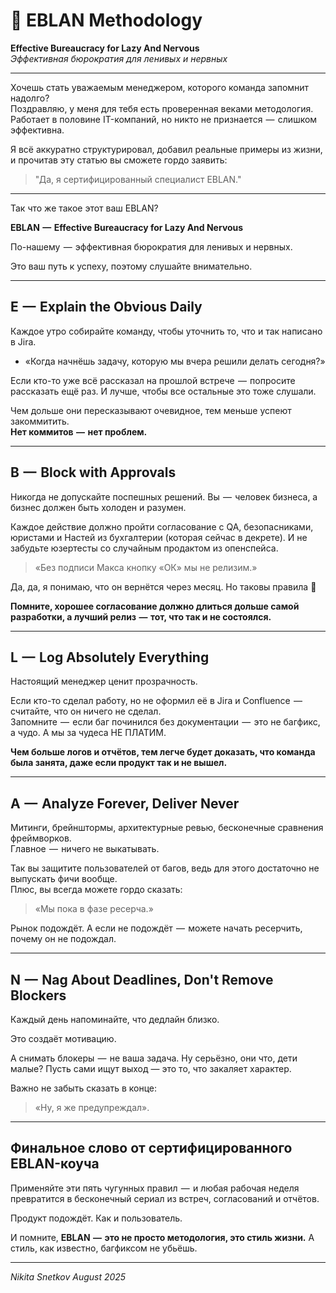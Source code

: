 # 🚀 EBLAN Methodology  
**Effective Bureaucracy for Lazy And Nervous**  
_Эффективная бюрократия для ленивых и нервных_

---

Хочешь стать уважаемым менеджером, которого команда запомнит надолго?  
Поздравляю, у меня для тебя есть проверенная веками методология. Работает в половине IT-компаний, но никто не признается  —  слишком эффективна.  

Я всё аккуратно структурировал, добавил реальные примеры из жизни, и прочитав эту статью вы сможете гордо заявить:  
> "Да, я сертифицированный специалист EBLAN."

---

Так что же такое этот ваш EBLAN?

**EBLAN  —  Effective Bureaucracy for Lazy And Nervous**

По-нашему  —  эффективная бюрократия для ленивых и нервных.

Это ваш путь к успеху, поэтому слушайте внимательно.

---

## E  —  Explain the Obvious Daily
Каждое утро собирайте команду, чтобы уточнить то, что и так написано в Jira.  
- «Когда начнёшь задачу, которую мы вчера решили делать сегодня?»

Если кто-то уже всё рассказал на прошлой встрече  —  попросите рассказать ещё раз. И лучше, чтобы все остальные это тоже слушали.  

Чем дольше они пересказывают очевидное, тем меньше успеют закоммитить.  
**Нет коммитов  —  нет проблем.**

---

## B  —  Block with Approvals
Никогда не допускайте поспешных решений. Вы  —  человек бизнеса, а бизнес должен быть холоден и разумен.  

Каждое действие должно пройти согласование с QA, безопасниками, юристами и Настей из бухгалтерии (которая сейчас в декрете). И не забудьте юзертесты со случайным продактом из опенспейса.  

> «Без подписи Макса кнопку «ОК» мы не релизим.»  

Да, да, я понимаю, что он вернётся через месяц. Но таковы правила 🤷  

**Помните, хорошее согласование должно длиться дольше самой разработки, а лучший релиз  —  тот, что так и не состоялся.**

---

## L  —  Log Absolutely Everything
Настоящий менеджер ценит прозрачность.  

Если кто-то сделал работу, но не оформил её в Jira и Confluence  —  считайте, что он ничего не сделал.  
Запомните  —  если баг починился без документации  —  это не багфикс, а чудо. А мы за чудеса НЕ ПЛАТИМ.

**Чем больше логов и отчётов, тем легче будет доказать, что команда была занята, даже если продукт так и не вышел.**

---

## A  —  Analyze Forever, Deliver Never
Митинги, брейнштормы, архитектурные ревью, бесконечные сравнения фреймворков.  
Главное  —  ничего не выкатывать.

Так вы защитите пользователей от багов, ведь для этого достаточно не выпускать фичи вообще.  
Плюс, вы всегда можете гордо сказать:  
> «Мы пока в фазе ресерча.»  

Рынок подождёт. А если не подождёт  —  можете начать ресерчить, почему он не подождал.

---

## N  —  Nag About Deadlines, Don't Remove Blockers
Каждый день напоминайте, что дедлайн близко.

Это создаёт мотивацию.

А снимать блокеры  —  не ваша задача. Ну серьёзно, они что, дети малые? Пусть сами ищут выход — это то, что закаляет характер.

Важно не забыть сказать в конце:
> «Ну, я же предупреждал».

---

## Финальное слово от сертифицированного EBLAN-коуча
Применяйте эти пять чугунных правил  —  и любая рабочая неделя превратится в бесконечный сериал из встреч, согласований и отчётов.

Продукт подождёт. Как и пользователь.

И помните, **EBLAN  —  это не просто методология, это стиль жизни.**
А стиль, как известно, багфиксом не убьёшь.

---

*Nikita Snetkov*
*August 2025*
